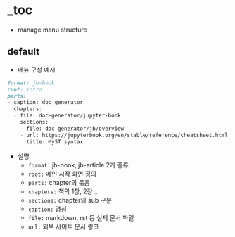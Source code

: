 # _toc
* manage manu structure

## default
* 메뉴 구성 예시
```md
format: jb-book
root: intro
parts:
- caption: doc generator
  chapters:
  - file: doc-generator/jupyter-book
    sections:
    - file: doc-generator/jb/overview
    - url: https://jupyterbook.org/en/stable/reference/cheatsheet.html
      title: MyST syntax
```
* 설명  
    * `format:` jb-book, jb-article 2개 종류 
    * `root:` 메인 시작 화면 정의
    * `parts:` chapter의 묶음
    * `chapters:` 책의 1장, 2장 ...
    * `sections:` chapter의 sub 구분
    * `caption:` 명칭
    * `file:` markdown, rst 등 실제 문서 파일
    * `url:` 외부 사이트 문서 링크
